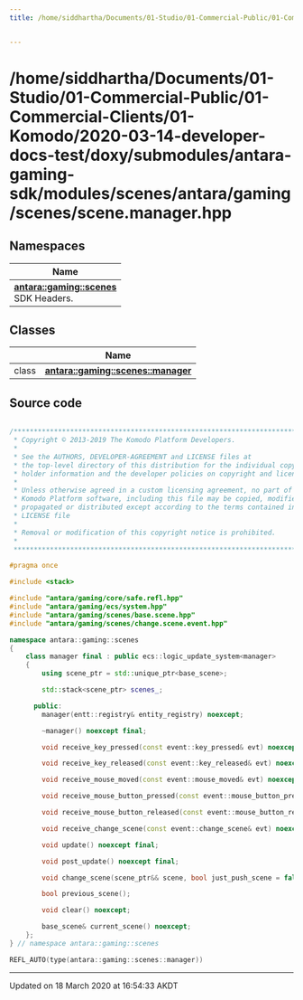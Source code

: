 ```yaml
---
title: /home/siddhartha/Documents/01-Studio/01-Commercial-Public/01-Commercial-Clients/01-Komodo/2020-03-14-developer-docs-test/doxy/submodules/antara-gaming-sdk/modules/scenes/antara/gaming/scenes/scene.manager.hpp


---
```


# /home/siddhartha/Documents/01-Studio/01-Commercial-Public/01-Commercial-Clients/01-Komodo/2020-03-14-developer-docs-test/doxy/submodules/antara-gaming-sdk/modules/scenes/antara/gaming/scenes/scene.manager.hpp







## Namespaces

| Name           |
| -------------- |
| **[antara::gaming::scenes](Namespaces/namespaceantara_1_1gaming_1_1scenes.md)** <br>SDK Headers.  |

## Classes

|                | Name           |
| -------------- | -------------- |
| class | **[antara::gaming::scenes::manager](Classes/classantara_1_1gaming_1_1scenes_1_1manager.md)**  |













## Source code

```cpp

/******************************************************************************
 * Copyright © 2013-2019 The Komodo Platform Developers.                      *
 *                                                                            *
 * See the AUTHORS, DEVELOPER-AGREEMENT and LICENSE files at                  *
 * the top-level directory of this distribution for the individual copyright  *
 * holder information and the developer policies on copyright and licensing.  *
 *                                                                            *
 * Unless otherwise agreed in a custom licensing agreement, no part of the    *
 * Komodo Platform software, including this file may be copied, modified,     *
 * propagated or distributed except according to the terms contained in the   *
 * LICENSE file                                                               *
 *                                                                            *
 * Removal or modification of this copyright notice is prohibited.            *
 *                                                                            *
 ******************************************************************************/

#pragma once

#include <stack> 

#include "antara/gaming/core/safe.refl.hpp"            
#include "antara/gaming/ecs/system.hpp"                
#include "antara/gaming/scenes/base.scene.hpp"         
#include "antara/gaming/scenes/change.scene.event.hpp" 

namespace antara::gaming::scenes
{
    class manager final : public ecs::logic_update_system<manager>
    {
        using scene_ptr = std::unique_ptr<base_scene>;

        std::stack<scene_ptr> scenes_;

      public:
        manager(entt::registry& entity_registry) noexcept;

        ~manager() noexcept final;

        void receive_key_pressed(const event::key_pressed& evt) noexcept;

        void receive_key_released(const event::key_released& evt) noexcept;

        void receive_mouse_moved(const event::mouse_moved& evt) noexcept;

        void receive_mouse_button_pressed(const event::mouse_button_pressed& evt) noexcept;

        void receive_mouse_button_released(const event::mouse_button_released& evt) noexcept;

        void receive_change_scene(const event::change_scene& evt) noexcept;

        void update() noexcept final;

        void post_update() noexcept final;

        void change_scene(scene_ptr&& scene, bool just_push_scene = false) noexcept;

        bool previous_scene();

        void clear() noexcept;

        base_scene& current_scene() noexcept;
    };
} // namespace antara::gaming::scenes

REFL_AUTO(type(antara::gaming::scenes::manager))
```


-------------------------------

Updated on 18 March 2020 at 16:54:33 AKDT
